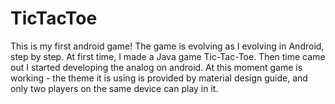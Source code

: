 # TicTacToe
This is my first android game!
The game is evolving as I evolving in Android, step by step.
At first time, I made a Java game Tic-Tac-Toe. Then time came out I started developing the analog on android.
At this moment game is working - the theme it is using is provided by material design guide, and only two players 
on the same device can play in it.
